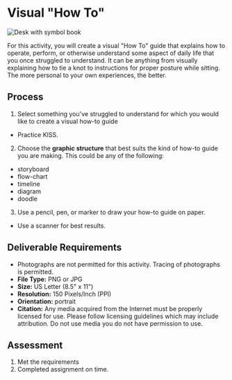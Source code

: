 # Visual "How To"
![Desk with symbol book](https://unsplash.it/1000/400?image=119)


For this activity, you will create a visual "How To" guide that explains how to operate, perform, or otherwise understand some aspect of daily life that you once struggled to understand. It can be anything from visually explaining how to tie a knot to instructions for proper posture while sitting. The more personal to your own experiences, the better.

## Process
1. Select something you've struggled to understand for which you would like to create a visual how-to guide
  - Practice KISS.
2. Choose the **graphic structure** that best suits the kind of how-to guide you are making. This could be any of the following:
  - storyboard
  - flow-chart
  - timeline
  - diagram
  - doodle
3. Use a pencil, pen, or marker to draw your how-to guide on paper. 
  - Use a scanner for best results.

## Deliverable Requirements
- Photographs are not permitted for this activity. Tracing of photographs is permitted.
- **File Type:** PNG or JPG
- **Size:** US Letter (8.5" x 11")
- **Resolution:** 150 Pixels/Inch (PPI)
- **Orientation:** portrait
- **Citation:** Any media acquired from the Internet must be properly licensed for use. Please follow licensing guidelines which may include attribution. Do not use media you do not have permission to use. 

## Assessment
1. Met the requirements
2. Completed assignment on time.